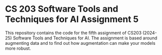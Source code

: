 # CS 203 Software Tools and Techniques for AI Assignment 5
This repository contains the code for the fifth assignment of CS203 (2024-25) Software Tools and Techniques for AI. The assignment is based around augmenting data and to find out how augmentation can make your models more robust.
